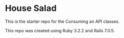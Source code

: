 # House Salad

This is the starter repo for the Consuming an API classes. 

This repo was created using Ruby 3.2.2 and Rails 7.0.5.